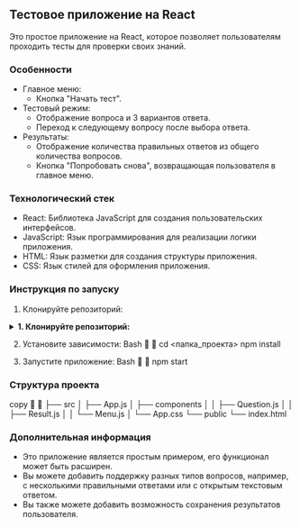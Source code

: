 ## Тестовое приложение на React

Это простое приложение на React, которое позволяет пользователям проходить тесты для проверки своих знаний.

### Особенности

* Главное меню:
    * Кнопка "Начать тест".
* Тестовый режим:
    * Отображение вопроса и 3 вариантов ответа.
    * Переход к следующему вопросу после выбора ответа.
* Результаты:
    * Отображение количества правильных ответов из общего количества вопросов.
    * Кнопка "Попробовать снова", возвращающая пользователя в главное меню.

### Технологический стек

* React:  Библиотека JavaScript для создания пользовательских интерфейсов.
* JavaScript:  Язык программирования для реализации логики приложения.
* HTML:  Язык разметки для создания структуры приложения.
* CSS:  Язык стилей для оформления приложения.

### Инструкция по запуску

1. Клонируйте репозиторий:
<details>
  <summary><b>1. Клонируйте репозиторий:</b></summary>
  <p>
   bash
    git clone <репозиторий_гитхаб>
       </p>
</details>
       
2. Установите зависимости:
Bash


   cd <папка_проекта>
   npm install
   
3. Запустите приложение:
Bash


   npm start
   
### Структура проекта
copy


├── src
│   ├── App.js
│   ├── components
│   │   ├── Question.js
│   │   ├── Result.js
│   │   └── Menu.js
│   └── App.css
└── public
    └── index.html


### Дополнительная информация

* Это приложение является простым примером, его функционал может быть расширен.
* Вы можете добавить поддержку разных типов вопросов, например, с несколькими правильными ответами или с открытым текстовым ответом.
* Вы также можете добавить возможность сохранения результатов пользователя.

